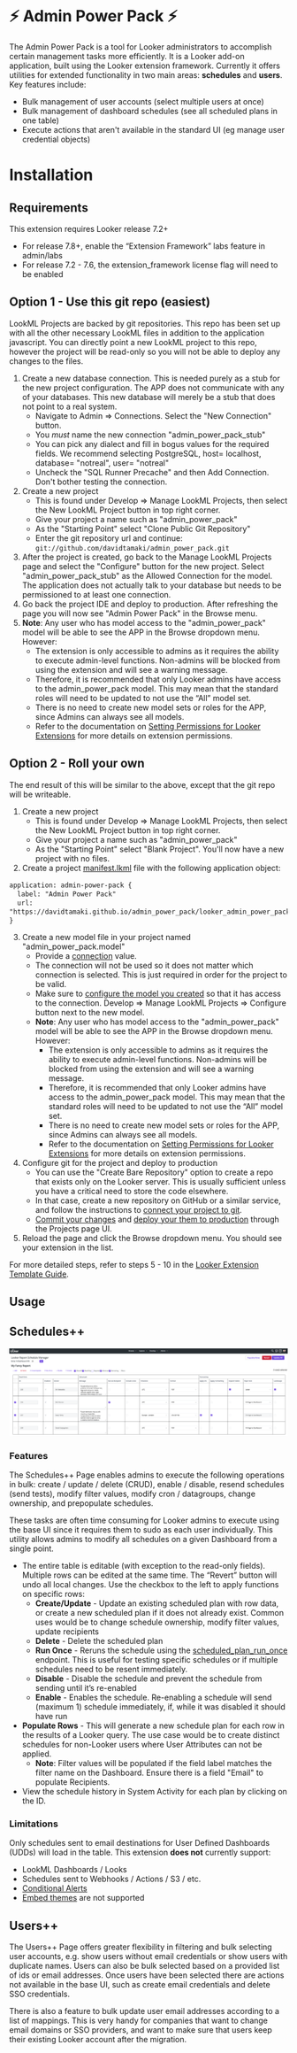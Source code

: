 # ⚡ Admin Power Pack ⚡

The Admin Power Pack is a tool for Looker administrators to accomplish certain management tasks more efficiently. It is a Looker add-on application, built using the Looker extension framework. Currently it offers utilities for extended functionality in two main areas: **schedules** and **users**. Key features include:

- Bulk management of user accounts (select multiple users at once)
- Bulk management of dashboard schedules (see all scheduled plans in one table)
- Execute actions that aren't available in the standard UI (eg manage user credential objects)

# Installation

## Requirements

This extension requires Looker release 7.2+

- For release 7.8+, enable the “Extension Framework” labs feature in admin/labs
- For release 7.2 - 7.6, the extension_framework license flag will need to be enabled

## Option 1 - Use this git repo (easiest)

LookML Projects are backed by git repositories. This repo has been set up with all the other necessary LookML files in addition to the application javascript. You can directly point a new LookML project to this repo, however the project will be read-only so you will not be able to deploy any changes to the files.

1. Create a new database connection. This is needed purely as a stub for the new project configuration. The APP does not communicate with any of your databases. This new database will merely be a stub that does not point to a real system.
    - Navigate to Admin => Connections. Select the "New Connection" button.
    - You _must_ name the new connection "admin_power_pack_stub"
    - You can pick any dialect and fill in bogus values for the required fields. We recommend selecting PostgreSQL, host= localhost, database= "notreal", user= "notreal"
    - Uncheck the "SQL Runner Precache" and then Add Connection. Don't bother testing the connection.
1. Create a new project
    - This is found under Develop => Manage LookML Projects, then select the New LookML Project button in top right corner. 
    - Give your project a name such as "admin_power_pack"
    - As the "Starting Point" select "Clone Public Git Repository"
    - Enter the git repository url and continue: `git://github.com/davidtamaki/admin_power_pack.git`
1. After the project is created, go back to the Manage LookML Projects page and select the "Configure" button for the new project. Select "admin_power_pack_stub" as the Allowed Connection for the model. The application does not actually talk to your database but needs to be permissioned to at least one connection.
1. Go back the project IDE and deploy to production. After refreshing the page you will now see "Admin Power Pack" in the Browse menu.
1. **Note**: Any user who has model access to the "admin_power_pack" model will be able to see the APP in the Browse dropdown menu. However:
     - The extension is only accessible to admins as it requires the ability to execute admin-level functions. Non-admins will be blocked from using the extension and will see a warning message.
     - Therefore, it is recommended that only Looker admins have access to the admin_power_pack model. This may mean that the standard roles will need to be updated to not use the “All” model set.
     - There is no need to create new model sets or roles for the APP, since Admins can always see all models.
     - Refer to the documentation on [Setting Permissions for Looker Extensions](https://docs.looker.com/data-modeling/extension-framework/permissions) for more details on extension permissions.

## Option 2 - Roll your own

The end result of this will be similar to the above, except that the git repo will be writeable.

1. Create a new project
   - This is found under Develop => Manage LookML Projects, then select the New LookML Project button in top right corner. 
    - Give your project a name such as "admin_power_pack"
    - As the "Starting Point" select "Blank Project". You'll now have a new project with no files.
2. Create a project [manifest.lkml](https://docs.looker.com/reference/manifest-reference) file with the following application object:

```
application: admin-power-pack {
  label: "Admin Power Pack"
  url: "https://davidtamaki.github.io/admin_power_pack/looker_admin_power_pack.js"
}
```

3. Create a new model file in your project named "admin_power_pack.model"
    - Provide a [connection](https://docs.looker.com/r/lookml/types/model/connection) value.
    - The connection will not be used so it does not matter which connection is selected. This is just required in order for the project to be valid.
    - Make sure to [configure the model you created](https://docs.looker.com/r/develop/configure-model) so that it has access to the connection. Develop => Manage LookML Projects => Configure button next to the new model.
   - **Note**: Any user who has model access to the "admin_power_pack" model will be able to see the APP in the Browse dropdown menu. However:
     - The extension is only accessible to admins as it requires the ability to execute admin-level functions. Non-admins will be blocked from using the extension and will see a warning message.
     - Therefore, it is recommended that only Looker admins have access to the admin_power_pack model. This may mean that the standard roles will need to be updated to not use the “All” model set.
     - There is no need to create new model sets or roles for the APP, since Admins can always see all models.
     - Refer to the documentation on [Setting Permissions for Looker Extensions](https://docs.looker.com/data-modeling/extension-framework/permissions) for more details on extension permissions.
4. Configure git for the project and deploy to production
    - You can use the "Create Bare Repository" option to create a repo that exists only on the Looker server. This is usually sufficient unless you have a critical need to store the code elsewhere.
   - In that case, create a new repository on GitHub or a similar service, and follow the instructions to [connect your project to git](https://docs.looker.com//r/api/pull-request).
   - [Commit your changes](https://docs.looker.com/r/develop/commit-changes) and [deploy your them to production](https://docs.looker.com/r/develop/deploy-changes) through the Projects page UI.
5. Reload the page and click the Browse dropdown menu. You should see your extension in the list.

For more detailed steps, refer to steps 5 - 10 in the [Looker Extension Template Guide](https://github.com/looker-open-source/extension-template-react).

## Usage

## Schedules++

![scheduler++ screenshot](images/scheduler++.png)

### Features

The Schedules++ Page enables admins to execute the following operations in bulk: create / update / delete (CRUD), enable / disable, resend schedules (send tests), modify filter values, modify cron / datagroups, change ownership, and prepopulate schedules.

These tasks are often time consuming for Looker admins to execute using the base UI since it requires them to sudo as each user individually. This utility allows admins to modify all schedules on a given Dashboard from a single point.

- The entire table is editable (with exception to the read-only fields). Multiple rows can be edited at the same time. The “Revert” button will undo all local changes. Use the checkbox to the left to apply functions on specific rows:
  - **Create/Update** - Update an existing scheduled plan with row data, or create a new scheduled plan if it does not already exist. Common uses would be to change schedule ownership, modify filter values, update recipients
  - **Delete** - Delete the scheduled plan
  - **Run Once** - Reruns the schedule using the [scheduled_plan_run_once](https://docs.looker.com/reference/api-and-integration/api-reference/v4.0/scheduled-plan#run_scheduled_plan_once) endpoint. This is useful for testing specific schedules or if multiple schedules need to be resent immediately.
  - **Disable** - Disable the schedule and prevent the schedule from sending until it’s re-enabled
  - **Enable** - Enables the schedule. Re-enabling a schedule will send (maximum 1) schedule immediately, if, while it was disabled it should have run
- **Populate Rows** - This will generate a new schedule plan for each row in the results of a Looker query. The use case would be to create distinct schedules for non-Looker users where User Attributes can not be applied.
  - **Note**: Filter values will be populated if the field label matches the filter name on the Dashboard. Ensure there is a field "Email" to populate Recipients.
- View the schedule history in System Activity for each plan by clicking on the ID.

### Limitations

Only schedules sent to email destinations for User Defined Dashboards (UDDs) will load in the table. This extension **does not** currently support:

- LookML Dashboards / Looks
- Schedules sent to Webhooks / Actions / S3 / etc.
- [Conditional Alerts](https://docs.looker.com/sharing-and-publishing/alerts)
- [Embed themes](https://docs.looker.com/admin-options/settings/themes) are not supported

## Users++

The Users++ Page offers greater flexibility in filtering and bulk selecting user accounts, e.g. show users without email credentials or show users with duplicate names. Users can also be bulk selected based on a provided list of ids or email addresses. Once users have been selected there are actions not available in the base UI, such as create email credentials and delete SSO credentials.

There is also a feature to bulk update user email addresses according to a list of mappings. This is very handy for companies that want to change email domains or SSO providers, and want to make sure that users keep their existing Looker account after the migration.


